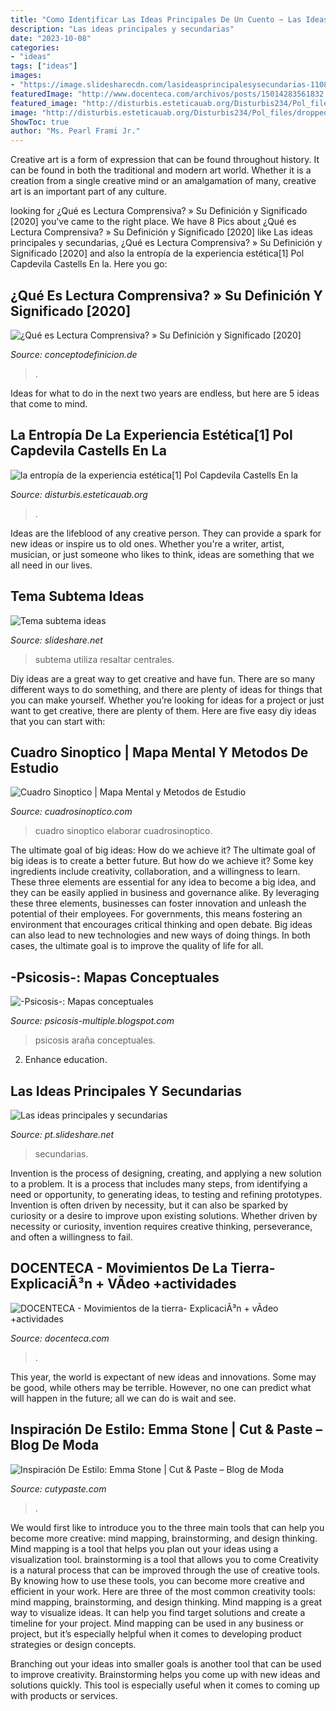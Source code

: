 ```yaml
---
title: "Como Identificar Las Ideas Principales De Un Cuento ~ Las Ideas Principales Y Secundarias"
description: "Las ideas principales y secundarias"
date: "2023-10-08"
categories:
- "ideas"
tags: ["ideas"]
images:
- "https://image.slidesharecdn.com/lasideasprincipalesysecundarias-110804010548-phpapp02/95/slide-6-1024.jpg"
featuredImage: "http://www.docenteca.com/archivos/posts/15014283561832.jpg"
featured_image: "http://disturbis.esteticauab.org/Disturbis234/Pol_files/droppedImage_1.png"
image: "http://disturbis.esteticauab.org/Disturbis234/Pol_files/droppedImage_1.png"
ShowToc: true
author: "Ms. Pearl Frami Jr."
---
```



Creative art is a form of expression that can be found throughout history. It can be found in both the traditional and modern art world. Whether it is a creation from a single creative mind or an amalgamation of many, creative art is an important part of any culture.

	

		
looking for ¿Qué es Lectura Comprensiva? » Su Definición y Significado [2020] you've came to the right place. We have 8 Pics about ¿Qué es Lectura Comprensiva? » Su Definición y Significado [2020] like Las ideas principales y secundarias, ¿Qué es Lectura Comprensiva? » Su Definición y Significado [2020] and also la entropía de la experiencia estética[1] Pol Capdevila Castells En la. Here you go:
		
    
## ¿Qué Es Lectura Comprensiva? » Su Definición Y Significado [2020]

<img loading=lazy src="https://conceptodefinicion.de/wp-content/uploads/2018/03/Lectura__Comprensiva.jpg" onerror="this.onerror=null;this.src='https://tse3.mm.bing.net/th?id=OIP.UGW7pbUgsFtmT1hGzHlifAHaEc&amp;pid=15.1';" alt="¿Qué es Lectura Comprensiva? » Su Definición y Significado [2020]">

_Source: conceptodefinicion.de_

>. 

	

Ideas for what to do in the next two years are endless, but here are 5 ideas that come to mind. 

    
## La Entropía De La Experiencia Estética[1] Pol Capdevila Castells En La

<img loading=lazy src="http://disturbis.esteticauab.org/Disturbis234/Pol_files/droppedImage_1.png" onerror="this.onerror=null;this.src='https://tse3.mm.bing.net/th?id=OIP.Sjne8h0JtmZJGjVqeLEsIQAAAA&amp;pid=15.1';" alt="la entropía de la experiencia estética[1] Pol Capdevila Castells En la">

_Source: disturbis.esteticauab.org_

>. 

	

Ideas are the lifeblood of any creative person. They can provide a spark for new ideas or inspire us to old ones. Whether you're a writer, artist, musician, or just someone who likes to think, ideas are something that we all need in our lives.

    
## Tema Subtema Ideas

<img loading=lazy src="https://image.slidesharecdn.com/temasubtemaideas-100802194623-phpapp02/95/tema-subtema-ideas-18-728.jpg?cb=1280779368" onerror="this.onerror=null;this.src='https://tse1.mm.bing.net/th?id=OIP.Bt2v1nlxa_aIofGVX5ev2wHaFj&amp;pid=15.1';" alt="Tema subtema ideas">

_Source: slideshare.net_

>subtema utiliza resaltar centrales. 

	

Diy ideas are a great way to get creative and have fun. There are so many different ways to do something, and there are plenty of ideas for things that you can make yourself. Whether you’re looking for ideas for a project or just want to get creative, there are plenty of them. Here are five easy diy ideas that you can start with: 

    
## Cuadro Sinoptico | Mapa Mental Y Metodos De Estudio

<img loading=lazy src="http://www.cuadrosinoptico.com/wp-content/uploads/2016/03/xmind-optimizado.png" onerror="this.onerror=null;this.src='https://tse4.mm.bing.net/th?id=OIP.EGwCjy3BHpuvTHNso80c7wHaEY&amp;pid=15.1';" alt="Cuadro Sinoptico | Mapa Mental y Metodos de Estudio">

_Source: cuadrosinoptico.com_

>cuadro sinoptico elaborar cuadrosinoptico. 

	

The ultimate goal of big ideas: How do we achieve it?
The ultimate goal of big ideas is to create a better future. But how do we achieve it? Some key ingredients include creativity, collaboration, and a willingness to learn. These three elements are essential for any idea to become a big idea, and they can be easily applied in business and governance alike. By leveraging these three elements, businesses can foster innovation and unleash the potential of their employees. For governments, this means fostering an environment that encourages critical thinking and open debate. Big ideas can also lead to new technologies and new ways of doing things. In both cases, the ultimate goal is to improve the quality of life for all.

    
## -Psicosis-: Mapas Conceptuales

<img loading=lazy src="http://1.bp.blogspot.com/_hlN1pyI3fCk/TPRiIeqQKqI/AAAAAAAAAEE/IYwgzsS96Z4/s1600/maapa+ara%25C3%25B1aaa.jpg" onerror="this.onerror=null;this.src='https://tse2.mm.bing.net/th?id=OIP.MimJoghKmi-dGgaUuTwrDQAAAA&amp;pid=15.1';" alt="-Psicosis-: Mapas conceptuales">

_Source: psicosis-multiple.blogspot.com_

>psicosis araña conceptuales. 

	

2) Enhance education.

    
## Las Ideas Principales Y Secundarias

<img loading=lazy src="https://image.slidesharecdn.com/lasideasprincipalesysecundarias-110804010548-phpapp02/95/slide-6-1024.jpg" onerror="this.onerror=null;this.src='https://tse4.mm.bing.net/th?id=OIP.Gv92WUNputbfWIIArFwVuQHaFj&amp;pid=15.1';" alt="Las ideas principales y secundarias">

_Source: pt.slideshare.net_

>secundarias. 

	

Invention is the process of designing, creating, and applying a new solution to a problem. It is a process that includes many steps, from identifying a need or opportunity, to generating ideas, to testing and refining prototypes. Invention is often driven by necessity, but it can also be sparked by curiosity or a desire to improve upon existing solutions. Whether driven by necessity or curiosity, invention requires creative thinking, perseverance, and often a willingness to fail.

    
## DOCENTECA - Movimientos De La Tierra- ExplicaciÃ³n + VÃ­deo +actividades

<img loading=lazy src="http://www.docenteca.com/archivos/posts/15014283561832.jpg" onerror="this.onerror=null;this.src='https://tse1.mm.bing.net/th?id=OIP.fqk-odom8WFc8juaO5jQTwHaDg&amp;pid=15.1';" alt="DOCENTECA - Movimientos de la tierra- ExplicaciÃ³n + vÃ­deo +actividades">

_Source: docenteca.com_

>. 

	

This year, the world is expectant of new ideas and innovations. Some may be good, while others may be terrible. However, no one can predict what will happen in the future; all we can do is wait and see.

    
## Inspiración De Estilo: Emma Stone | Cut &amp; Paste – Blog De Moda

<img loading=lazy src="https://www.cutypaste.com/wp-content/uploads/2014/12/emma-stone-out-in-new-york-city-june-2014_1.jpg" onerror="this.onerror=null;this.src='https://tse2.mm.bing.net/th?id=OIP.XF3i_W_q_Rs8UbsOtJgKjAHaJC&amp;pid=15.1';" alt="Inspiración De Estilo: Emma Stone | Cut &amp; Paste – Blog de Moda">

_Source: cutypaste.com_

>. 

	

We would first like to introduce you to the three main tools that can help you become more creative: mind mapping, brainstorming, and design thinking. Mind mapping is a tool that helps you plan out your ideas using a visualization tool. brainstorming is a tool that allows you to come
Creativity is a natural process that can be improved through the use of creative tools. By knowing how to use these tools, you can become more creative and efficient in your work. Here are three of the most common creativity tools: mind mapping, brainstorming, and design thinking.
Mind mapping is a great way to visualize ideas. It can help you find target solutions and create a timeline for your project. Mind mapping can be used in any business or project, but it’s especially helpful when it comes to developing product strategies or design concepts.

Branching out your ideas into smaller goals is another tool that can be used to improve creativity. Brainstorming helps you come up with new ideas and solutions quickly. This tool is especially useful when it comes to coming up with products or services.

